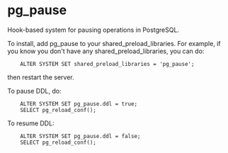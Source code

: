 # pg_pause
Hook-based system for pausing operations in PostgreSQL.

To install, add pg_pause to your shared_preload_libraries.  For
example, if you know you don't have any shared_preload_libraries, you
can do:
```
    ALTER SYSTEM SET shared_preload_libraries = 'pg_pause';
```

then restart the server.

To pause DDL, do:

```
    ALTER SYSTEM SET pg_pause.ddl = true;
    SELECT pg_reload_conf();
```

To resume DDL:

```
    ALTER SYSTEM SET pg_pause.ddl = false;
    SELECT pg_reload_conf();
```

